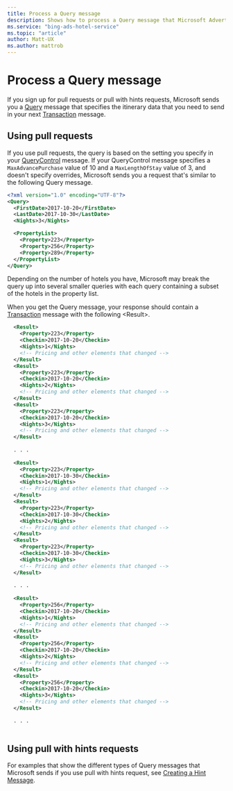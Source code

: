 ```yaml
---
title: Process a Query message
description: Shows how to process a Query message that Microsoft Advertising sends you requesting your hotel itinerary data. 
ms.service: "bing-ads-hotel-service"
ms.topic: "article"
author: Matt-UX
ms.author: mattrob
---
```


# Process a Query message

If you sign up for pull requests or pull with hints requests, Microsoft sends you a [Query](../query-message/query-message.md) message that specifies the itinerary data that you need to send in your next [Transaction](../transaction-message/transaction-message.md) message.

## Using pull requests

If you use pull requests, the query is based on the setting you specify in your [QueryControl](../query-control-message/query-control-message.md) message. If your QueryControl message specifies a `MaxAdvancePurchase` value of 10 and a `MaxLengthOfStay` value of 3, and doesn't specify overrides, Microsoft sends you a request that's similar to the following Query message. 

```xml
<?xml version="1.0" encoding="UTF-8"?>
<Query>
  <FirstDate>2017-10-20</FirstDate>
  <LastDate>2017-10-30</LastDate>
  <Nights>3</Nights>

  <PropertyList>
    <Property>223</Property>
    <Property>256</Property>
    <Property>289</Property>
  </PropertyList>
</Query>
``` 

Depending on the number of hotels you have, Microsoft may break the query up into several smaller queries with each query containing a subset of the hotels in the property list.

When you get the Query message, your response should contain a [Transaction](../transaction-message/transaction-message.md) message with the following \<Result\>.

```xml
  <Result>
    <Property>223</Property>
    <Checkin>2017-10-20</Checkin>
    <Nights>1</Nights>
    <!-- Pricing and other elements that changed -->
  </Result>
  <Result>
    <Property>223</Property>
    <Checkin>2017-10-20</Checkin>
    <Nights>2</Nights>
    <!-- Pricing and other elements that changed -->
  </Result>
  <Result>
    <Property>223</Property>
    <Checkin>2017-10-20</Checkin>
    <Nights>3</Nights>
    <!-- Pricing and other elements that changed -->
  </Result>
  
  . . .
  
  <Result>
    <Property>223</Property>
    <Checkin>2017-10-30</Checkin>
    <Nights>1</Nights>
    <!-- Pricing and other elements that changed -->
  </Result>
  <Result>
    <Property>223</Property>
    <Checkin>2017-10-30</Checkin>
    <Nights>2</Nights>
    <!-- Pricing and other elements that changed -->
  </Result>
  <Result>
    <Property>223</Property>
    <Checkin>2017-10-30</Checkin>
    <Nights>3</Nights>
    <!-- Pricing and other elements that changed -->
  </Result>
  
  . . .
  
  <Result>
    <Property>256</Property>
    <Checkin>2017-10-20</Checkin>
    <Nights>1</Nights>
    <!-- Pricing and other elements that changed -->
  </Result>
  <Result>
    <Property>256</Property>
    <Checkin>2017-10-20</Checkin>
    <Nights>2</Nights>
    <!-- Pricing and other elements that changed -->
  </Result>
  <Result>
    <Property>256</Property>
    <Checkin>2017-10-20</Checkin>
    <Nights>3</Nights>
    <!-- Pricing and other elements that changed -->
  </Result>

  . . .
    
```


## Using pull with hints requests

For examples that show the different types of Query messages that Microsoft sends if you use pull with hints request, see [Creating a Hint Message](../hint-message/create-hint-message.md).

 
